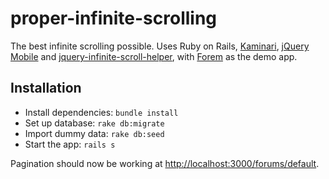 # proper-infinite-scrolling

The best infinite scrolling possible. Uses Ruby on Rails, [Kaminari](https://github.com/amatsuda/kaminari), [jQuery Mobile](https://jquerymobile.com) and [jquery-infinite-scroll-helper](https://github.com/expandtheroom/jquery-infinite-scroll-helper), with [Forem](https://github.com/radar/forem) as the demo app.

## Installation

- Install dependencies: `bundle install`
- Set up database: `rake db:migrate`
- Import dummy data: `rake db:seed`
- Start the app: `rails s`

Pagination should now be working at <http://localhost:3000/forums/default>.

